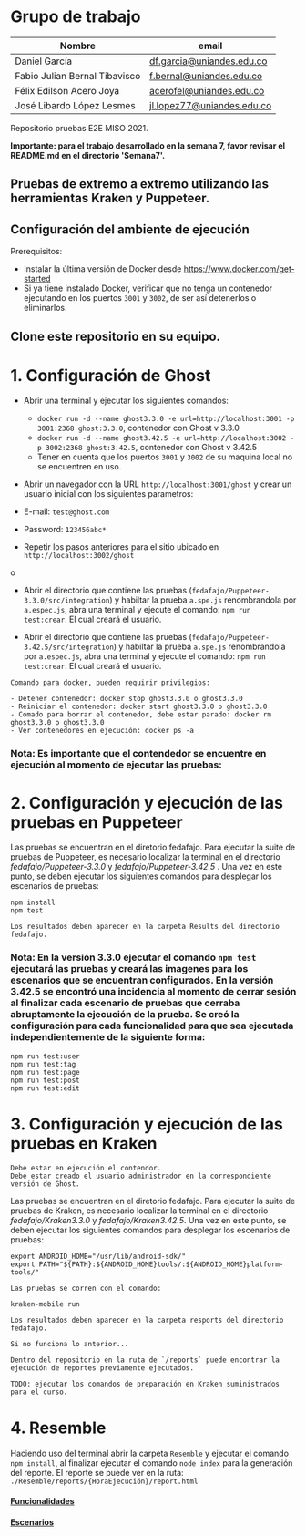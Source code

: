 # Grupo de trabajo


| Nombre                        | email                      |
| ----------------------------- | -------------------------- |
| Daniel García                 | df.garcia@uniandes.edu.co  |
| Fabio Julian Bernal Tibavisco | f.bernal@uniandes.edu.co   |
| Félix Edilson Acero Joya      | acerofel@uniandes.edu.co   |
| José Libardo López Lesmes     | jl.lopez77@uniandes.edu.co |

Repositorio pruebas E2E MISO 2021.


**Importante: para el trabajo desarrollado en la semana 7, favor revisar el README.md en el directorio 'Semana7'.**


## Pruebas de extremo a extremo utilizando las herramientas Kraken y Puppeteer.

## Configuración del ambiente de ejecución

Prerequisitos:
- Instalar la última versión de Docker desde https://www.docker.com/get-started
- Si ya tiene instalado Docker, verificar que no tenga un contenedor ejecutando en los puertos `3001` y `3002`, de ser así detenerlos o eliminarlos.

## Clone este repositorio en su equipo.

# 1. Configuración de Ghost

- Abrir una terminal y ejecutar los siguientes comandos:
  - `docker run -d --name ghost3.3.0 -e url=http://localhost:3001 -p 3001:2368 ghost:3.3.0`, contenedor con Ghost v 3.3.0
  - `docker run -d --name ghost3.42.5 -e url=http://localhost:3002 -p 3002:2368 ghost:3.42.5`, contenedor con Ghost v 3.42.5
   - Tener en cuenta que los puertos `3001` y `3002` de su maquina local no se encuentren en uso.

- Abrir un navegador con la URL `http://localhost:3001/ghost` y crear un usuario inicial con los siguientes parametros:
 - E-mail: `test@ghost.com`
 - Password: `123456abc*`
- Repetir los pasos anteriores para el sitio ubicado en `http://localhost:3002/ghost`

o

- Abrir el directorio que contiene las pruebas (`fedafajo/Puppeteer-3.3.0/src/integration`) y habiltar la prueba `a.spe.js` renombrandola por `a.espec.js`, abra una terminal y ejecute el comando: `npm run test:crear`. El cual creará el usuario.

- Abrir el directorio que contiene las pruebas (`fedafajo/Puppeteer-3.42.5/src/integration`) y habiltar la prueba `a.spe.js` renombrandola por `a.espec.js`, abra una terminal y ejecute el comando: `npm run test:crear`. El cual creará el usuario.

```
Comando para docker, pueden requirir privilegios:

- Detener contenedor: docker stop ghost3.3.0 o ghost3.3.0
- Reiniciar el contenedor: docker start ghost3.3.0 o ghost3.3.0
- Comado para borrar el contenedor, debe estar parado: docker rm ghost3.3.0 o ghost3.3.0
- Ver contenedores en ejecución: docker ps -a
```

### Nota: Es importante que el contendedor se encuentre en ejecución al momento de ejecutar las pruebas:


# 2. Configuración y ejecución de las pruebas en Puppeteer

Las pruebas se encuentran en el diretorio fedafajo. Para ejecutar la suite de pruebas de Puppeteer, es necesario localizar la terminal en el directorio *fedafajo/Puppeteer-3.3.0* y *fedafajo/Puppeteer-3.42.5* . Una vez en este punto, se deben ejecutar los siguientes comandos para desplegar los escenarios de pruebas: 

```
npm install
npm test

Los resultados deben aparecer en la carpeta Results del directorio fedafajo.
```

### Nota: En la versión 3.3.0 ejecutar el comando `npm test` ejecutará las pruebas y creará las imagenes para los escenarios que se encuentran configurados. En la versión 3.42.5 se encontró una incidencia al momento de cerrar sesión al finalizar cada escenario de pruebas que cerraba abruptamente la ejecución de la prueba. Se creó la configuración para cada funcionalidad para que sea ejecutada independientemente de la siguiente forma:

```
npm run test:user
npm run test:tag
npm run test:page
npm run test:post
npm run test:edit

```

# 3. Configuración y ejecución de las pruebas en Kraken

```
Debe estar en ejecución el contendor.
Debe estar creado el usuario administrador en la correspondiente versión de Ghost.
```

Las pruebas se encuentran en el diretorio fedafajo. Para ejecutar la suite de pruebas de Kraken, es necesario localizar la terminal en el directorio *fedafajo/Kraken3.3.0* y *fedafajo/Kraken3.42.5*. Una vez en este punto, se deben ejecutar los siguientes comandos para desplegar los escenarios de pruebas:

```
export ANDROID_HOME="/usr/lib/android-sdk/"
export PATH="${PATH}:${ANDROID_HOME}tools/:${ANDROID_HOME}platform-tools/"

Las pruebas se corren con el comando:

kraken-mobile run

Los resultados deben aparecer en la carpeta resports del directorio fedafajo.

Si no funciona lo anterior...

Dentro del repositorio en la ruta de `/reports` puede encontrar la ejecución de reportes previamente ejecutados.

TODO: ejecutar los comandos de preparación en Kraken suministrados para el curso.
```

# 4. Resemble

Haciendo uso del terminal abrir la carpeta `Resemble` y ejecutar el comando `npm install`, al finalizar ejecutar el comando `node index` para la generación del reporte. El reporte se puede ver en la ruta: `./Resemble/reports/{HoraEjecución}/report.html`


#### [Funcionalidades](https://github.com/J3LopezL/fedafajo/wiki/FuncionalidadesProbadas)
#### [Escenarios](https://github.com/J3LopezL/fedafajo/wiki/Escenarios-pruebas)
